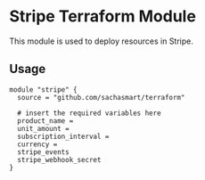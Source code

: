 # Stripe Terraform Module

This module is used to deploy resources in Stripe.

## Usage

```hcl
module "stripe" {
  source = "github.com/sachasmart/terraform"

  # insert the required variables here
  product_name =
  unit_amount = 
  subscription_interval =
  currency =
  stripe_events
  stripe_webhook_secret
}
```
